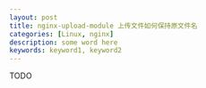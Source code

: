 ```yaml
---
layout: post
title: nginx-upload-module 上传文件如何保持原文件名
categories: [Linux, nginx]
description: some word here
keywords: keyword1, keyword2
---
```


TODO
